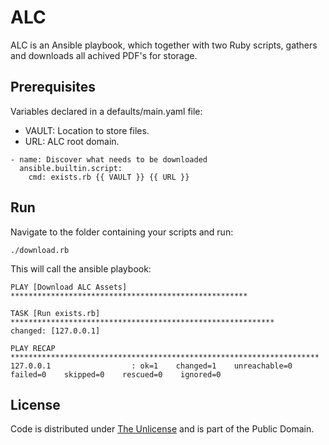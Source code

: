 # ALC

ALC is an Ansible playbook, which together with two Ruby scripts, gathers and downloads all achived PDF's for storage.

## Prerequisites

Variables declared in a defaults/main.yaml file:

- VAULT: Location to store files.
- URL: ALC root domain.

```ansible
- name: Discover what needs to be downloaded
  ansible.builtin.script:
    cmd: exists.rb {{ VAULT }} {{ URL }}
```

## Run

Navigate to the folder containing your scripts and run:

```console
./download.rb
```

This will call the ansible playbook:

```console
PLAY [Download ALC Assets] *****************************************************

TASK [Run exists.rb] ***********************************************************
changed: [127.0.0.1]

PLAY RECAP *********************************************************************
127.0.0.1                  : ok=1    changed=1    unreachable=0    failed=0    skipped=0    rescued=0    ignored=0   
```

## License

Code is distributed under [The Unlicense](https://github.com/nausicaan/free/blob/main/LICENSE.md) and is part of the Public Domain.